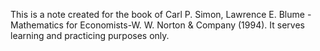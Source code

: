 This is a note created for the book of Carl P. Simon, Lawrence E. Blume - Mathematics for Economists-W. W. Norton & Company (1994). It serves learning and practicing purposes only.

